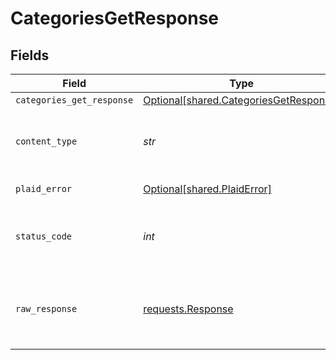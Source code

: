 # CategoriesGetResponse


## Fields

| Field                                                                                  | Type                                                                                   | Required                                                                               | Description                                                                            |
| -------------------------------------------------------------------------------------- | -------------------------------------------------------------------------------------- | -------------------------------------------------------------------------------------- | -------------------------------------------------------------------------------------- |
| `categories_get_response`                                                              | [Optional[shared.CategoriesGetResponse]](../../models/shared/categoriesgetresponse.md) | :heavy_minus_sign:                                                                     | success                                                                                |
| `content_type`                                                                         | *str*                                                                                  | :heavy_check_mark:                                                                     | HTTP response content type for this operation                                          |
| `plaid_error`                                                                          | [Optional[shared.PlaidError]](../../models/shared/plaiderror.md)                       | :heavy_minus_sign:                                                                     | Error response.                                                                        |
| `status_code`                                                                          | *int*                                                                                  | :heavy_check_mark:                                                                     | HTTP response status code for this operation                                           |
| `raw_response`                                                                         | [requests.Response](https://requests.readthedocs.io/en/latest/api/#requests.Response)  | :heavy_minus_sign:                                                                     | Raw HTTP response; suitable for custom response parsing                                |